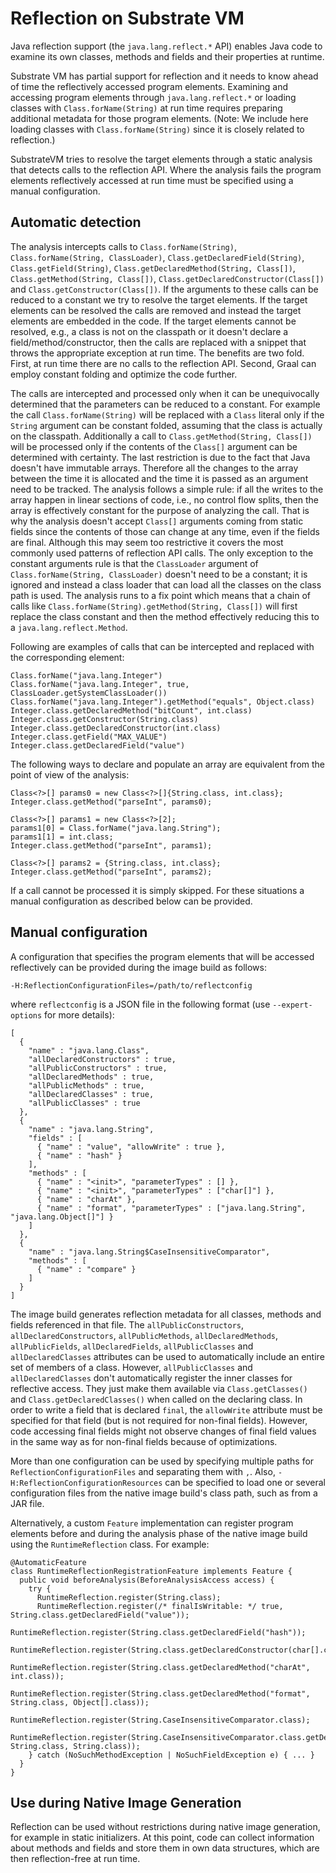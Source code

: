 # Reflection on Substrate VM

Java reflection support (the `java.lang.reflect.*` API) enables Java code to examine its own classes, methods and fields and their properties at runtime.

Substrate VM has partial support for reflection and it needs to know ahead of time the reflectively accessed program elements.
Examining and accessing program elements through `java.lang.reflect.*` or loading classes with `Class.forName(String)` at run time requires preparing additional metadata for those program elements.
(Note: We include here loading classes with `Class.forName(String)` since it is closely related to reflection.)

SubstrateVM tries to resolve the target elements through a static analysis that detects calls to the reflection API.
Where the analysis fails the program elements reflectively accessed at run time must be specified using a manual configuration.

## Automatic detection

The analysis intercepts calls to `Class.forName(String)`, `Class.forName(String, ClassLoader)`, `Class.getDeclaredField(String)`, `Class.getField(String)`, `Class.getDeclaredMethod(String, Class[])`, `Class.getMethod(String, Class[])`, `Class.getDeclaredConstructor(Class[])` and `Class.getConstructor(Class[])`.
If the arguments to these calls can be reduced to a constant we try to resolve the target elements.
If the target elements can be resolved the calls are removed and instead the target elements are embedded in the code.
If the target elements cannot be resolved, e.g., a class is not on the classpath or it doesn't declare a field/method/constructor, then the calls are replaced with a snippet that throws the appropriate exception at run time.
The benefits are two fold.
First, at run time there are no calls to the reflection API.
Second, Graal can employ constant folding and optimize the code further.

The calls are intercepted and processed only when it can be unequivocally determined that the parameters can be reduced to a constant.
For example the call `Class.forName(String)` will be replaced with a `Class` literal only if the `String` argument can be constant folded, assuming that the class is actually on the classpath.
Additionally a call to `Class.getMethod(String, Class[])` will be processed only if the contents of the `Class[]` argument can be determined with certainty.
The last restriction is due to the fact that Java doesn't have immutable arrays.
Therefore all the changes to the array between the time it is allocated and the time it is passed as an argument need to be tracked.
The analysis follows a simple rule: if all the writes to the array happen in linear sections of code, i.e., no control flow splits, then the array is effectively constant for the purpose of analyzing the call.
That is why the analysis doesn't accept `Class[]` arguments coming from static fields since the contents of those can change at any time, even if the fields are final.
Although this may seem too restrictive it covers the most commonly used patterns of reflection API calls.
The only exception to the constant arguments rule is that the `ClassLoader` argument of `Class.forName(String, ClassLoader)` doesn't need to be a constant; it is ignored and instead a class loader that can load all the classes on the class path is used.
The analysis runs to a fix point which means that a chain of calls like `Class.forName(String).getMethod(String, Class[])` will first replace the class constant and then the method effectively reducing this to a `java.lang.reflect.Method`.

Following are examples of calls that can be intercepted and replaced with the corresponding element:

```
Class.forName("java.lang.Integer")
Class.forName("java.lang.Integer", true, ClassLoader.getSystemClassLoader())
Class.forName("java.lang.Integer").getMethod("equals", Object.class)
Integer.class.getDeclaredMethod("bitCount", int.class)
Integer.class.getConstructor(String.class)
Integer.class.getDeclaredConstructor(int.class)
Integer.class.getField("MAX_VALUE")
Integer.class.getDeclaredField("value")
```

The following ways to declare and populate an array are equivalent from the point of view of the analysis:

```
Class<?>[] params0 = new Class<?>[]{String.class, int.class};
Integer.class.getMethod("parseInt", params0);
```

```
Class<?>[] params1 = new Class<?>[2];
params1[0] = Class.forName("java.lang.String");
params1[1] = int.class;
Integer.class.getMethod("parseInt", params1);
```

```
Class<?>[] params2 = {String.class, int.class};
Integer.class.getMethod("parseInt", params2);
```

If a call cannot be processed it is simply skipped.
For these situations a manual configuration as described below can be provided.

## Manual configuration

A configuration that specifies the program elements that will be accessed reflectively can be provided during the image build as follows:

    -H:ReflectionConfigurationFiles=/path/to/reflectconfig

where `reflectconfig` is a JSON file in the following format (use `--expert-options` for more details):

	[
	  {
	    "name" : "java.lang.Class",
	    "allDeclaredConstructors" : true,
	    "allPublicConstructors" : true,
	    "allDeclaredMethods" : true,
	    "allPublicMethods" : true,
	    "allDeclaredClasses" : true,
	    "allPublicClasses" : true
	  },
	  {
	    "name" : "java.lang.String",
	    "fields" : [
	      { "name" : "value", "allowWrite" : true },
	      { "name" : "hash" }
	    ],
	    "methods" : [
	      { "name" : "<init>", "parameterTypes" : [] },
	      { "name" : "<init>", "parameterTypes" : ["char[]"] },
	      { "name" : "charAt" },
	      { "name" : "format", "parameterTypes" : ["java.lang.String", "java.lang.Object[]"] }
	    ]
	  },
      {
        "name" : "java.lang.String$CaseInsensitiveComparator",
        "methods" : [
          { "name" : "compare" }
        ]
      }
	]

The image build generates reflection metadata for all classes, methods and fields referenced in that file.
The `allPublicConstructors`, `allDeclaredConstructors`, `allPublicMethods`, `allDeclaredMethods`, `allPublicFields`, `allDeclaredFields`, `allPublicClasses` and `allDeclaredClasses` attributes can be used to automatically include an entire set of members of a class.
However, `allPublicClasses` and `allDeclaredClasses` don't automatically register the inner classes for reflective access.
They just make them available via `Class.getClasses()` and `Class.getDeclaredClasses()` when called on the declaring class.
In order to write a field that is declared `final`, the `allowWrite` attribute must be specified for that field (but is not required for non-final fields).
However, code accessing final fields might not observe changes of final field values in the same way as for non-final fields because of optimizations.

More than one configuration can be used by specifying multiple paths for `ReflectionConfigurationFiles` and separating them with `,`.
Also, `-H:ReflectionConfigurationResources` can be specified to load one or several configuration files from the native image build's class path, such as from a JAR file.

Alternatively, a custom `Feature` implementation can register program elements before and during the analysis phase of the native image build using the `RuntimeReflection` class.
For example:

    @AutomaticFeature
    class RuntimeReflectionRegistrationFeature implements Feature {
      public void beforeAnalysis(BeforeAnalysisAccess access) {
        try {
          RuntimeReflection.register(String.class);
          RuntimeReflection.register(/* finalIsWritable: */ true, String.class.getDeclaredField("value"));
          RuntimeReflection.register(String.class.getDeclaredField("hash"));
          RuntimeReflection.register(String.class.getDeclaredConstructor(char[].class));
          RuntimeReflection.register(String.class.getDeclaredMethod("charAt", int.class));
          RuntimeReflection.register(String.class.getDeclaredMethod("format", String.class, Object[].class));
          RuntimeReflection.register(String.CaseInsensitiveComparator.class);
          RuntimeReflection.register(String.CaseInsensitiveComparator.class.getDeclaredMethod("compare", String.class, String.class));
        } catch (NoSuchMethodException | NoSuchFieldException e) { ... }
      }
    }


## Use during Native Image Generation
Reflection can be used without restrictions during native image generation, for example in static initializers.
At this point, code can collect information about methods and fields and store them in own data structures, which are then reflection-free at run time.
